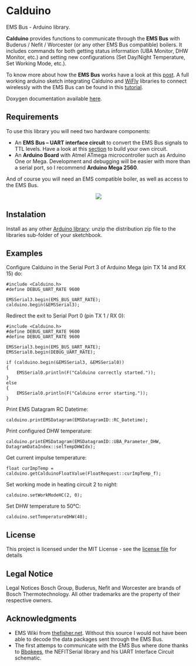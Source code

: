 # Calduino
EMS Bus - Arduino library.

**Calduino** provides functions to communicate through the **EMS Bus** with Buderus / Nefit / Worcester (or any other EMS Bus compatible) boilers. It includes commands for both getting status information (UBA Monitor, DHW Monitor, etc.) and setting new configurations (Set Day/Night Temperature, Set Working Mode, etc.).

To know more about how the **EMS Bus** works have a look at this [post](https://domoticproject.com/ems-bus-buderus-nefit-boiler/). A full working arduino sketch integrating Calduino and [WiFly](https://github.com/harlequin-tech/WiFlyHQ) libraries to connect wirelessly with the EMS Bus can be found in this [tutorial](https://domoticproject.com/calduino-connecting-arduino-ems-bus/).

Doxygen documentation available [here](https://danimaciasperea.github.io/Calduino/docs/index.html).

## Requirements
To use this library you will need two hardware components:
-   An  **EMS Bus – UART interface circuit**  to convert the EMS Bus signals to TTL levels. Have a look at this [section](https://domoticproject.com/calduino-connecting-arduino-ems-bus#EMS_Bus_8211_UART_Interface_Circuit) to build your own circuit.
-   An **Arduino Board** with Atmel ATmega microcontroller such as Arduino One or Mega. Development and debugging will be easier with more than a serial port, so I recommend **Arduino Mega 2560**.

And of course you will need an EMS compatible boiler, as well as access to the EMS Bus.

<p align="center">
<img src="https://domoticproject.com/wp-content/uploads/2018/04/Calduino_2-768x576.jpg">
</p>

## Instalation
Install as any other [Arduino library](https://www.arduino.cc/en/Guide/Libraries): unzip the distribution zip file to the libraries sub-folder of your sketchbook.

## Examples
Configure Calduino in the Serial Port 3 of Arduino Mega (pin TX 14 and RX 15) do:

    #include <Calduino.h>
    #define DEBUG_UART_RATE 9600
      
	EMSSerial3.begin(EMS_BUS_UART_RATE);
	calduino.begin(&EMSSerial3);
  
  Redirect the exit to Serial Port 0 (pin TX 1 / RX 0):

    #include <Calduino.h>
    #define DEBUG_UART_RATE 9600
    #define DEBUG_UART_RATE 9600
    
	EMSSerial3.begin(EMS_BUS_UART_RATE);
	EMSSerial0.begin(DEBUG_UART_RATE);
	
	if (calduino.begin(&EMSSerial3, &EMSSerial0))
	{
		EMSSerial0.println(F("Calduino correctly started."));
	}
	else
	{
		EMSSerial0.println(F("Calduino error starting."));
	}
Print EMS Datagram RC Datetime:
	
	calduino.printEMSDatagram(EMSDatagramID::RC_Datetime);

Print configured DHW temperature:

	calduino.printEMSDatagram(EMSDatagramID::UBA_Parameter_DHW, DatagramDataIndex::selTempDHWIdx);

Get current impulse temperature:

	float curImpTemp = calduino.getCalduinoFloatValue(FloatRequest::curImpTemp_f);
Set working mode in heating circuit 2 to night:

	calduino.setWorkModeHC(2, 0);

Set DHW temperature to 50℃:

	calduino.setTemperatureDHW(40);

## License
This project is licensed under the MIT License - see the  [license file](LICENSE.md) for details

## Legal Notice
 Legal Notices Bosch Group, Buderus, Nefit and Worcester are brands of Bosch Thermotechnology. All other trademarks are the property of their respective owners.

## Acknowledgments

-  EMS Wiki from [thefisher.net](https://emswiki.thefischer.net/doku.php). Without this source I would not have been able to decode the data packages sent through the EMS Bus.
-   The first attemps to communicate with the EMS Bus where done thanks to [Bbqkees](https://github.com/bbqkees/Nefit-Buderus-EMS-bus-Arduino-Domoticz), the NEFITSerial library and his UART Interface Circuit schematic.
